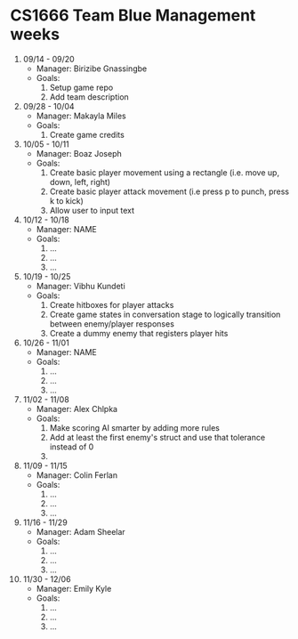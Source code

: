 # CS1666 Team Blue Management weeks

1. 09/14 - 09/20
	* Manager: Birizibe Gnassingbe
	* Goals:
		1. Setup game repo
		2. Add team description
2. 09/28 - 10/04
	* Manager: Makayla Miles
	* Goals:
		1. Create game credits
2. 10/05 - 10/11
	* Manager: Boaz Joseph
	* Goals:
		1. Create basic player movement using a rectangle (i.e. move up, down, left, right)
		2. Create basic player attack movement (i.e press p to punch, press k to kick)
		3. Allow user to input text 
2. 10/12 - 10/18
	* Manager: NAME
	* Goals:
		1. ...
		1. ...
		1. ...
2. 10/19 - 10/25
	* Manager: Vibhu Kundeti
	* Goals:
		1. Create hitboxes for player attacks
		2. Create game states in conversation stage to logically transition between enemy/player responses
		3. Create a dummy enemy that registers player hits
2. 10/26 - 11/01
	* Manager: NAME
	* Goals:
		1. ...
		1. ...
		1. ...
2. 11/02 - 11/08
	* Manager: Alex Chlpka
	* Goals:
		1. Make scoring AI smarter by adding more rules
		2. Add at least the first enemy's struct and use that tolerance instead of 0
		3. 
2. 11/09 - 11/15
	* Manager: Colin Ferlan
	* Goals:
		1. ...
		1. ...
		1. ...
2. 11/16 - 11/29
	* Manager: Adam Sheelar
	* Goals:
		1. ...
		1. ...
		1. ...
2. 11/30 - 12/06
	* Manager: Emily Kyle
	* Goals:
		1. ...
		1. ...
		1. ...		
